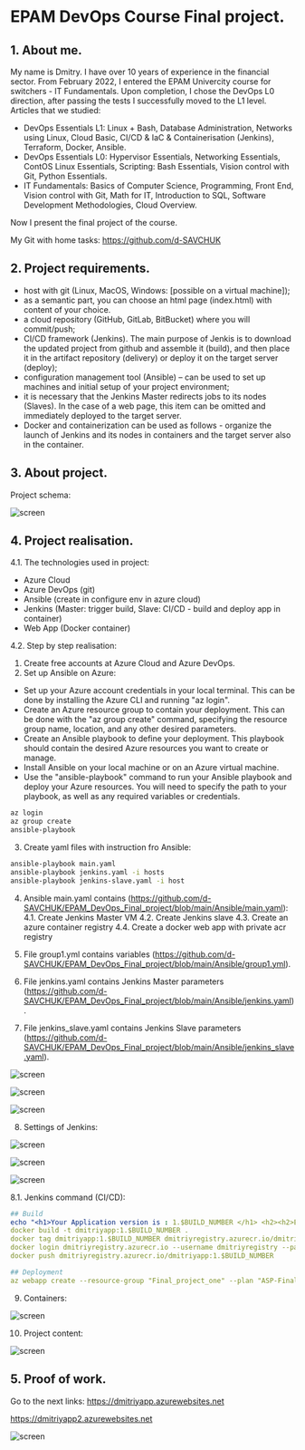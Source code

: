 # EPAM DevOps Course Final project.

## 1. About me.

My name is Dmitry. I have over 10 years of experience in the financial sector. From February 2022, I entered the EPAM Univercity course for switchers - IT Fundamentals. Upon completion, I chose the DevOps L0 direction, after passing the tests I successfully moved to the L1 level. Articles that we studied:
- DevOps Essentials L1: Linux + Bash, Database Administration, Networks using Linux, Cloud Basic, CI/CD & IaC & Containerisation (Jenkins), Terraform, Docker, Ansible.
- DevOps Essentials L0: Hypervisor Essentials, Networking Essentials, ContOS Linux Essentials, Scripting: Bash Essentials, Vision control with Git, Python Essentials.
- IT Fundamentals: Basics of Computer Science, Programming, Front End, Vision control with Git, Math for IT, Introduction to SQL, Software Development Methodologies, Cloud Overview.

Now I present the final project of the course.

My Git with home tasks: https://github.com/d-SAVCHUK

## 2. Project requirements.

- host with git (Linux, MacOS, Windows: [possible on a virtual machine]);
- as a semantic part, you can choose an html page (index.html) with content of your choice.
- a cloud repository (GitHub, GitLab, BitBucket) where you will commit/push;
- CI/CD framework (Jenkins). The main purpose of Jenkis is to download the updated project from github and assemble it (build), and then place it in the artifact repository (delivery) or deploy it on the target server (deploy);
- configuration management tool (Ansible) – can be used to set up machines and initial setup of your project environment;
- it is necessary that the Jenkins Master redirects jobs to its nodes (Slaves). In the case of a web page, this item can be omitted and immediately deployed to the target server.
- Docker and containerization can be used as follows - organize the launch of Jenkins and its nodes in containers and the target server also in the container.

## 3. About project.

Project schema:

![screen](https://github.com/d-SAVCHUK/EPAM_DevOps_Final_project/blob/main/project%20schema.jpg)

## 4. Project realisation.

4.1. The technologies used in project:
- Azure Cloud
- Azure DevOps (git)
- Ansible (create in configure env in azure cloud)
- Jenkins (Master: trigger build, Slave: CI/CD - build and deploy app in container) 
- Web App (Docker container)

4.2. Step by step realisation:
1. Create free accounts at Azure Cloud and Azure DevOps.
2. Set up Ansible on Azure:
- Set up your Azure account credentials in your local terminal. This can be done by installing the Azure CLI and running "az login".
- Create an Azure resource group to contain your deployment. This can be done with the "az group create" command, specifying the resource group name, location, and any other desired parameters.
- Create an Ansible playbook to define your deployment. This playbook should contain the desired Azure resources you want to create or manage.
- Install Ansible on your local machine or on an Azure virtual machine.
- Use the "ansible-playbook" command to run your Ansible playbook and deploy your Azure resources. You will need to specify the path to your playbook, as well as any required variables or credentials.
```bash
az login
az group create
ansible-playbook
```
3. Create yaml files with instruction fro Ansible:
```bash
ansible-playbook main.yaml
ansible-playbook jenkins.yaml -i hosts
ansible-playbook jenkins-slave.yaml -i host
```
4. Ansible main.yaml contains (https://github.com/d-SAVCHUK/EPAM_DevOps_Final_project/blob/main/Ansible/main.yaml):
4.1. Create Jenkins Master VM
4.2. Create Jenkins slave
4.3. Create an azure container registry
4.4. Create a docker web app with private acr registry

5. File group1.yml contains variables (https://github.com/d-SAVCHUK/EPAM_DevOps_Final_project/blob/main/Ansible/group1.yml).

6. File jenkins.yaml contains Jenkins Master parameters (https://github.com/d-SAVCHUK/EPAM_DevOps_Final_project/blob/main/Ansible/jenkins.yaml).

7. File jenkins_slave.yaml contains Jenkins Slave parameters (https://github.com/d-SAVCHUK/EPAM_DevOps_Final_project/blob/main/Ansible/jenkins_slave.yaml).

![screen](https://github.com/d-SAVCHUK/EPAM_DevOps_Final_project/blob/main/Screen1.png)

![screen](https://github.com/d-SAVCHUK/EPAM_DevOps_Final_project/blob/main/Screen2.png)

![screen](https://github.com/d-SAVCHUK/EPAM_DevOps_Final_project/blob/main/Screen3.png)

8. Settings of Jenkins:

![screen](https://github.com/d-SAVCHUK/EPAM_DevOps_Final_project/blob/main/Screen4.png)

![screen](https://github.com/d-SAVCHUK/EPAM_DevOps_Final_project/blob/main/Screen5.png)

![screen](https://github.com/d-SAVCHUK/EPAM_DevOps_Final_project/blob/main/Screen6.png)

8.1. Jenkins command (CI/CD):
```yaml
## Build
echo "<h1>Your Application version is : 1.$BUILD_NUMBER </h1> <h2><h2>Environment: $EnvironmentForDeployment</h2>" >> index.html
docker build -t dmitriyapp:1.$BUILD_NUMBER .
docker tag dmitriyapp:1.$BUILD_NUMBER dmitriyregistry.azurecr.io/dmitriyapp:1.$BUILD_NUMBER
docker login dmitriyregistry.azurecr.io --username dmitriyregistry --password I31mzMOOn7zfkfTt3Vr23uG9l/Sphf1ieokwKUVuU4+ACRBDpC+O
docker push dmitriyregistry.azurecr.io/dmitriyapp:1.$BUILD_NUMBER

## Deployment
az webapp create --resource-group "Final_project_one" --plan "ASP-Finalprojectone-9145" --name $EnvironmentForDeployment --deployment-container-image-name dmitriyregistry.azurecr.io/dmitriyapp:1.$BUILD_NUMBER
```

9. Containers:

![screen]()

10. Project content:

![screen]()

## 5. Proof of work.

Go to the next links:
https://dmitriyapp.azurewebsites.net

https://dmitriyapp2.azurewebsites.net

![screen]()
